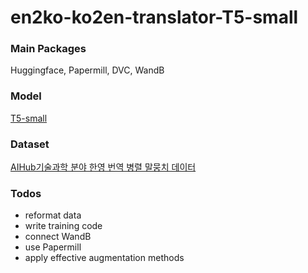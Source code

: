 # en2ko-ko2en-translator-T5-small

### Main Packages  
Huggingface, Papermill, DVC, WandB

### Model  
[T5-small](https://huggingface.co/t5-small)

### Dataset  
[AIHub기술과학 분야 한영 번역 병렬 말뭉치 데이터](https://aihub.or.kr/aihubdata/data/view.do?currMenu=115&topMenu=100&aihubDataSe=realm&dataSetSn=71266)

### Todos  
- reformat data
- write training code
- connect WandB
- use Papermill
- apply effective augmentation methods

